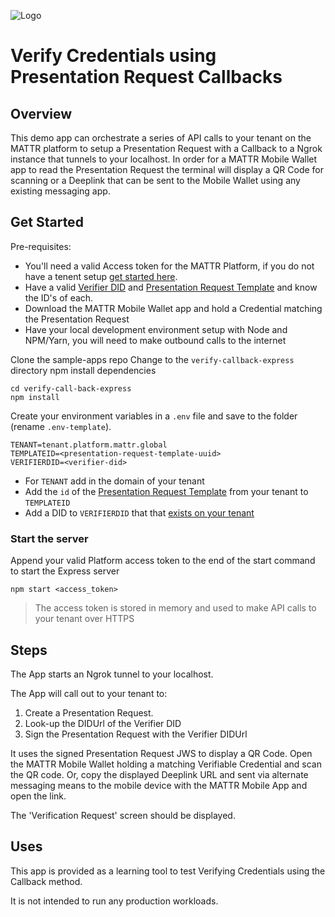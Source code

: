 ![Logo](https://learn.mattr.global/MATTR-logo_dark-full.svg)


# Verify Credentials using Presentation Request Callbacks

## Overview
This demo app can orchestrate a series of API calls to your tenant on the MATTR platform to setup a Presentation Request with a Callback to a Ngrok instance that tunnels to your localhost.
In order for a MATTR Mobile Wallet app to read the Presentation Request the terminal will display a QR Code for scanning or a Deeplink that can be sent to the Mobile Wallet using any existing messaging app.

## Get Started

Pre-requisites:

* You'll need a valid Access token for the MATTR Platform, if you do not have a tenent setup [get started here](https://mattr.global/get-started).
* Have a valid [Verifier DID](https://learn.mattr.global/api-ref#operation/retrieveListOfDids) and [Presentation Request Template](https://learn.mattr.global/api-ref#operation/createPresTemplate) and know the ID's of each.
* Download the MATTR Mobile Wallet app and hold a Credential matching the Presentation Request 
* Have your local development environment setup with Node and NPM/Yarn, you will need to make outbound calls to the internet

Clone the sample-apps repo
Change to the `verify-callback-express` directory
npm install dependencies


```
cd verify-call-back-express
npm install
```

Create your environment variables in a `.env` file and save to the folder (rename `.env-template`).
```
TENANT=tenant.platform.mattr.global
TEMPLATEID=<presentation-request-template-uuid>
VERIFIERDID=<verifier-did>

```
* For `TENANT` add in the domain of your tenant
* Add the `id` of the [Presentation Request Template](https://learn.mattr.global/api-ref#operation/createPresTemplate) from your tenant to `TEMPLATEID`
* Add a DID to `VERIFIERDID` that that [exists on your tenant](https://learn.mattr.global/api-ref#operation/retrieveListOfDids)


### Start the server
Append your valid Platform access token to the end of the start command to start the Express server
```
npm start <access_token>
```

> The access token is stored in memory and used to make API calls to your tenant over HTTPS


## Steps
The App starts an Ngrok tunnel to your localhost.

The App will call out to your tenant to:
1. Create a Presentation Request.
2. Look-up the DIDUrl of the Verifier DID
3. Sign the Presentation Request with the Verifier DIDUrl

It uses the signed Presentation Request JWS to display a QR Code. Open the MATTR Mobile Wallet holding a matching Verifiable Credential and scan the QR code.
Or, copy the displayed Deeplink URL and sent via alternate messaging means to the mobile device with the MATTR Mobile App and open the link.

The 'Verification Request' screen should be displayed.



## Uses
This app is provided as a learning tool to test Verifying Credentials using the Callback method.

It is not intended to run any production workloads.